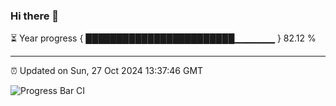 ### Hi there 👋

⏳ Year progress { ████████████████████████▁▁▁▁▁▁ } 82.12 %

---

⏰ Updated on Sun, 27 Oct 2024 13:37:46 GMT

![Progress Bar CI](https://github.com/IshwaranRudhara/GIT-ACTION/workflows/Progress%20Bar%20CI/badge.svg)
